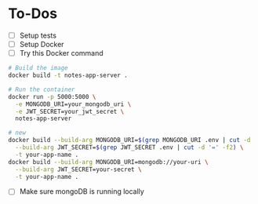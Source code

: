 # To-Dos

- [ ] Setup tests
- [ ] Setup Docker
- [ ] Try this Docker command

```bash
# Build the image
docker build -t notes-app-server .

# Run the container
docker run -p 5000:5000 \
  -e MONGODB_URI=your_mongodb_uri \
  -e JWT_SECRET=your_jwt_secret \
  notes-app-server

# new
docker build --build-arg MONGODB_URI=$(grep MONGODB_URI .env | cut -d '=' -f2) \
  --build-arg JWT_SECRET=$(grep JWT_SECRET .env | cut -d '=' -f2) \
  -t your-app-name .
docker build --build-arg MONGODB_URI=mongodb://your-uri \
  --build-arg JWT_SECRET=your-secret \
  -t your-app-name .
```
- [ ] Make sure mongoDB is running locally